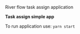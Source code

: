 River flow task assign application

**Task assign simple app**

To run application use:
`yarn start`